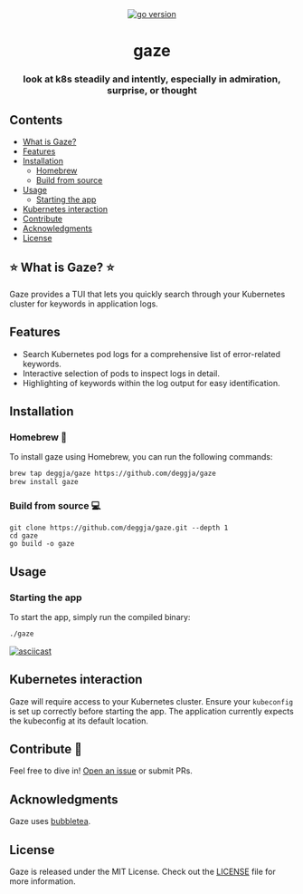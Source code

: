 <div align="center">
  <a href="https://go.dev/">
    <img src="https://img.shields.io/badge/Go-v1.21-brightgreen.svg" alt="go version">
  </a>
</div>

<div align="center">

  <h1>gaze</h1>
  <h3>look at k8s steadily and intently, especially in admiration, surprise, or thought</h3>

</div>

## Contents
- [What is Gaze?](#what-is-gaze)
- [Features](#features)
- [Installation](#installation)
  - [Homebrew](#homebrew-)
  - [Build from source](#build-from-source-)
- [Usage](#usage)
  - [Starting the app](#starting-the-app)
- [Kubernetes interaction](#kubernetes-interaction)
- [Contribute](#contribute-)
- [Acknowledgments](#acknowledgments)
- [License](#license)

## ⭐ What is Gaze? ⭐

Gaze provides a TUI that lets you quickly search through your Kubernetes cluster for keywords in application logs.

## Features

- Search Kubernetes pod logs for a comprehensive list of error-related keywords.
- Interactive selection of pods to inspect logs in detail.
- Highlighting of keywords within the log output for easy identification.

## Installation

### Homebrew 🍺

To install gaze using Homebrew, you can run the following commands:

```sh
brew tap deggja/gaze https://github.com/deggja/gaze
brew install gaze
```

### Build from source 💻
```
git clone https://github.com/deggja/gaze.git --depth 1
cd gaze
go build -o gaze
```

## Usage

### Starting the app

To start the app, simply run the compiled binary:

```sh
./gaze
```

[![asciicast](https://asciinema.org/a/641488.svg)](https://asciinema.org/a/641488)

## Kubernetes interaction

Gaze will require access to your Kubernetes cluster. Ensure your `kubeconfig` is set up correctly before starting the app. The application currently expects the kubeconfig at its default location.

## Contribute 🔨

Feel free to dive in! [Open an issue](https://github.com/deggja/gaze/issues) or submit PRs.

## Acknowledgments

Gaze uses [bubbletea](https://github.com/charmbracelet/bubbletea).

## License

Gaze is released under the MIT License. Check out the [LICENSE](https://github.com/deggja/gaze/LICENSE) file for more information.